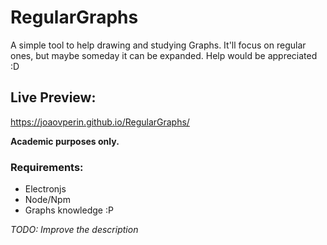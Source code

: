 # RegularGraphs

A simple tool to help drawing and studying Graphs. It'll focus on regular ones, but maybe someday it can be expanded. Help would be appreciated :D

## Live Preview:
https://joaovperin.github.io/RegularGraphs/

**Academic purposes only.**

### Requirements:
* Electronjs
* Node/Npm
* Graphs knowledge :P


*TODO: Improve the description*
